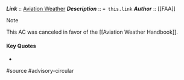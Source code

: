 ***Link***      :: [Aviation Weather](https://www.faa.gov/regulations_policies/advisory_circulars/index.cfm/go/document.information/documentID/1029851)
***Description***      :: `= this.link`
***Author*** :: [[FAA]]

> [!note]
> This AC was canceled in favor of the [[Aviation Weather Handbook]].

#### Key Quotes
* 

#source #advisory-circular 